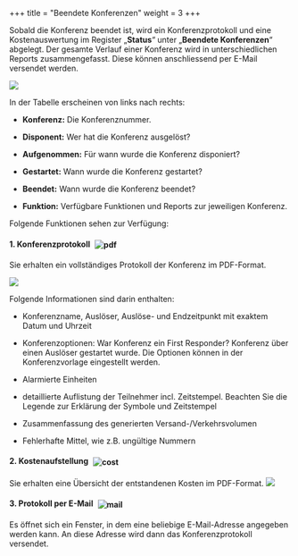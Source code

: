 +++
title = "Beendete Konferenzen"
weight = 3
+++




Sobald die Konferenz beendet ist, wird ein Konferenzprotokoll und eine
Kostenauswertung im Register „**Status**“ unter „**Beendete Konferenzen**“
abgelegt. Der gesamte Verlauf einer Konferenz wird in unterschiedlichen
Reports zusammengefasst. Diese können anschliessend per E-Mail versendet
werden.

![](/img/status_konferenz_status_beendete_konferenzen.png?classes=shadow)

In der Tabelle erscheinen von links nach rechts:

- **Konferenz:** Die Konferenznummer.

- **Disponent:** Wer hat die Konferenz ausgelöst?

- **Aufgenommen:** Für wann wurde die Konferenz disponiert?

- **Gestartet:** Wann wurde die Konferenz gestartet?

- **Beendet:** Wann wurde die Konferenz beendet?

- **Funktion:** Verfügbare Funktionen und Reports zur
    jeweiligen Konferenz.

Folgende Funktionen sehen zur Verfügung:

#### 1. Konferenzprotokoll <img src="/img/pdficon.png" alt="pdf" style='vertical-align:middle;display:inline;margin:0px 5px; '>


Sie erhalten ein vollständiges Protokoll der Konferenz im PDF-Format.

![](/img/status_konferenz_status_beendete_konferenzen_konferenzprotokoll.png?width=700px&classes=shadow)

Folgende Informationen sind darin enthalten: 

 - Konferenzname, Auslöser, Auslöse- und Endzeitpunkt mit exaktem Datum und Uhrzeit


 - Konferenzoptionen: War Konferenz ein First
Responder? Konferenz über einen Auslöser gestartet wurde.
Die Optionen können in der Konferenzvorlage eingestellt werden.

 - Alarmierte Einheiten

 - detaillierte Auflistung der Teilnehmer incl. Zeitstempel. Beachten Sie die Legende zur Erklärung der Symbole und Zeitstempel

 - Zusammenfassung des generierten Versand-/Verkehrsvolumen

 - Fehlerhafte Mittel, wie z.B. ungültige Nummern

 
 

#### 2. Kostenaufstellung <img src="/img/kostenauswertungsymbol.png" alt="cost" style='vertical-align:middle;display:inline;margin:0px 5px; '>

 Sie erhalten eine Übersicht der entstandenen Kosten im PDF-Format.
 ![](/img/status_konferenz_status_beendete_konferenzen_kostenauswertung.png?width=700px&classes=shadow)

 
 
<a name="protokoll_per_email"></a>
#### 3. Protokoll per E-Mail <img src="/img/emailsymbol.png" alt="mail" style='vertical-align:middle;display:inline;margin:0px 5px; '>
  
 Es öffnet sich ein Fenster, in dem eine beliebige E-Mail-Adresse
angegeben werden kann. An diese Adresse wird dann das Konferenzprotokoll
versendet.




